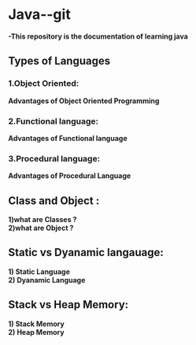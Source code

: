 # Java--git
<details><summary>-This repository is the documentation of learning java
  </summary></details>
<style>
  /* Style the dropdown summary button */
  details summary {
    cursor: pointer;
    list-style: none;
    padding: 0;
    font-weight: bold;
  }

  /* Style the content of the dropdown */

   details ul {
    margin: 0;
    padding-left: 20px;
  }
</style>


## Types of Languages

### 1.Object Oriented: 
<details><summary>  Advantages of Object Oriented Programming </summary> <ul>
    <li>Classes and Objects</li>
    <li>Encapsulation</li>
    <li>Inheritance</li>
    <li>Polymorphism</li>
    
  </ul></details>
  
### 2.Functional language:
<details><summary> Advantages of Functional language </summary>
  <ul>
    <li>Higher-Order Functions</li>
    <li>Immutability</li>
    <li>Pure Functions</li>
    
  </ul></details>

  ### 3.Procedural language:
  <details><summary> Advantages of  Procedural Language</summary>
  <ul>
    <li>Procedures</li>
    <li>Sequential Execution</li>
    <li>Code Reusability</li>
    
  </ul></details>

## Class and Object :
<details><summary>1)what are Classes ?</summary>
  <ul>
    <li>Named group of properties and functions</li>
    
</ul></details>

<details><summary>2)what are Object ?</summary>
  <ul>
    <li>Instance of a class</li>
     <li>More than one reference variable can point to a object</li>
    
    
</ul></details>

## Static vs Dyanamic langauage:
<details><summary>1) Static Language</summary>
  <ul>
    <li> Data type Checking at compile time</li>
    <li>Errors will show at compile time</li>
    <li>Declare datatype before you use it</li>
    <li>More Control </li>
    <li>eg: int a =10</li>

</ul></details>

<details><summary>2) Dyanamic Language</summary>
  <ul>
    <li>Data type   Checking at runtime</li>
    <li>Might not show until program is runn</li>
    <li>No need to declare datatype</li>
    <li>Saves time in writing code</li>
    <li>May give error at run time</li>
    <li>eg: a =10 , a ="k"    </li>
</ul></details>

## Stack vs Heap Memory:
<details><summary>1) Stack Memory</summary>
  <ul>
    <li> eg: a=10</li>
    <li>a is known as reference variable</li>
    <li>a is a variable in stack memory </li>
    <li>pointing towards the object in heap memory
    </li>
    <li>10 is object</li>
    

</ul></details>

<details><summary>2) Heap Memory</summary>
  <ul>
    <li>eg: a =10</li>
    <li>actual value is stored in heap</li>
    <li>object is stored in heap memory</li>
    
</ul></details>

      




  

  




